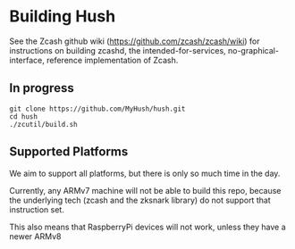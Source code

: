 # Building Hush

See the Zcash github wiki (https://github.com/zcash/zcash/wiki) for
instructions on building zcashd, the intended-for-services,
no-graphical-interface, reference implementation of Zcash.

## In progress

```
git clone https://github.com/MyHush/hush.git
cd hush
./zcutil/build.sh
```

## Supported Platforms

We aim to support all platforms, but there is only so much time in the day.

Currently, any ARMv7 machine will not be able to build this repo, because the underlying tech (zcash and the zksnark library) do not support that instruction set.

This also means that RaspberryPi devices will not work, unless they have a newer ARMv8
